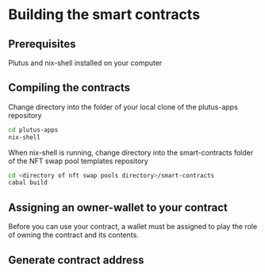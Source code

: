 # Building the smart contracts

## Prerequisites
Plutus and nix-shell installed on your computer

## Compiling the contracts
Change directory into the folder of your local clone of the plutus-apps repository
```bash
cd plutus-apps
nix-shell
```

When nix-shell is running, change directory into the smart-contracts folder of the NFT swap pool templates repository
```bash
cd <directory of nft swap pools directory>/smart-contracts
cabal build
```

## Assigning an owner-wallet to your contract
Before you can use your contract, a wallet must be assigned to play the role of owning the contract and its contents.
<instructions on how to serialize and configure the contract here...>


## Generate contract address
<instructions on how to determine contract address...>
